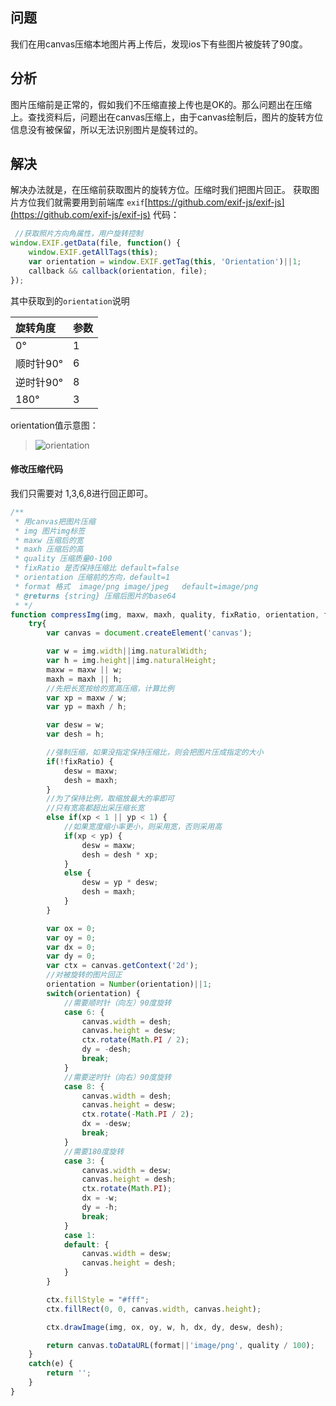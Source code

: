 ## 问题
我们在用canvas压缩本地图片再上传后，发现ios下有些图片被旋转了90度。
## 分析
图片压缩前是正常的，假如我们不压缩直接上传也是OK的。那么问题出在压缩上。查找资料后，问题出在canvas压缩上，由于canvas绘制后，图片的旋转方位信息没有被保留，所以无法识别图片是旋转过的。
## 解决
解决办法就是，在压缩前获取图片的旋转方位。压缩时我们把图片回正。
获取图片方位我们就需要用到前端库 `exif`[https://github.com/exif-js/exif-js](https://github.com/exif-js/exif-js)
代码：
```javascript
 //获取照片方向角属性，用户旋转控制
window.EXIF.getData(file, function() {
    window.EXIF.getAllTags(this);
    var orientation = window.EXIF.getTag(this, 'Orientation')||1;
    callback && callback(orientation, file);
});
```
其中获取到的`orientation`说明

| 旋转角度|参数
| :- | :- |
| 0°|1|
|顺时针90°|	6
|逆时针90°|	8
|180°|	3|

orientation值示意图：
> ![orientation](https://github.com/jiamao/my_doc/blob/master/imgs/ori.gif?raw=true)

#### 修改压缩代码
我们只需要对 1,3,6,8进行回正即可。
```javascript
/**
 * 用canvas把图片压缩
 * img 图片img标签
 * maxw 压缩后的宽
 * maxh 压缩后的高
 * quality 压缩质量0-100
 * fixRatio 是否保持压缩比 default=false 
 * orientation 压缩前的方向，default=1
 * format 格式  image/png image/jpeg   default=image/png
 * @returns {string} 压缩后图片的base64
 * */
function compressImg(img, maxw, maxh, quality, fixRatio, orientation, format) {
    try{
        var canvas = document.createElement('canvas');                

        var w = img.width||img.naturalWidth;
        var h = img.height||img.naturalHeight;
        maxw = maxw || w;
        maxh = maxh || h;
        //先把长宽按给的宽高压缩，计算比例
        var xp = maxw / w;
        var yp = maxh / h;

        var desw = w;
        var desh = h;

        //强制压缩，如果没指定保持压缩比，则会把图片压成指定的大小
        if(!fixRatio) {
            desw = maxw;
            desh = maxh;
        }
        //为了保持比例，取缩放最大的率即可
        //只有宽高都超出采压缩长宽
        else if(xp < 1 || yp < 1) {
            //如果宽度缩小率更小，则采用宽，否则采用高
            if(xp < yp) {
                desw = maxw;
                desh = desh * xp;
            }
            else {
                desw = yp * desw;
                desh = maxh;
            }
        }

        var ox = 0;
        var oy = 0;
        var dx = 0;
        var dy = 0;
        var ctx = canvas.getContext('2d');
        //对被旋转的图片回正
        orientation = Number(orientation)||1;
        switch(orientation) {
            //需要顺时针（向左）90度旋转
            case 6: {
                canvas.width = desh;
                canvas.height = desw;
                ctx.rotate(Math.PI / 2);
                dy = -desh;
                break;
            }
            //需要逆时针（向右）90度旋转
            case 8: {
                canvas.width = desh;
                canvas.height = desw;
                ctx.rotate(-Math.PI / 2);
                dx = -desw;
                break;
            }
            //需要180度旋转
            case 3: {
                canvas.width = desw;
                canvas.height = desh;
                ctx.rotate(Math.PI);
                dx = -w;
                dy = -h;
                break;
            }
            case 1:
            default: {
                canvas.width = desw;
                canvas.height = desh;
            }
        }

        ctx.fillStyle = "#fff";
        ctx.fillRect(0, 0, canvas.width, canvas.height);

        ctx.drawImage(img, ox, oy, w, h, dx, dy, desw, desh);

        return canvas.toDataURL(format||'image/png', quality / 100);
    }
    catch(e) {
        return '';
    }
}
```